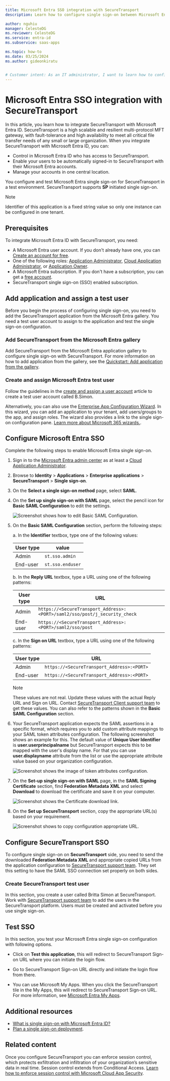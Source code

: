 ```yaml
---
title: Microsoft Entra SSO integration with SecureTransport
description: Learn how to configure single sign-on between Microsoft Entra ID and SecureTransport.

author: nguhiu
manager: CelesteDG
ms.reviewer: CelesteDG
ms.service: entra-id
ms.subservice: saas-apps

ms.topic: how-to
ms.date: 03/25/2024
ms.author: gideonkiratu


# Customer intent: As an IT administrator, I want to learn how to configure single sign-on between Microsoft Entra ID and SecureTransport so that I can control who has access to SecureTransport, enable automatic sign-in with Microsoft Entra accounts, and manage my accounts in one central location.
---
```


# Microsoft Entra SSO integration with SecureTransport

In this article, you learn how to integrate SecureTransport with Microsoft Entra ID. SecureTransport is a high scalable and resilient multi-protocol MFT gateway, with fault-tolerance and high availability to meet all critical file transfer needs of any small or large organization. When you integrate SecureTransport with Microsoft Entra ID, you can:

* Control in Microsoft Entra ID who has access to SecureTransport.
* Enable your users to be automatically signed-in to SecureTransport with their Microsoft Entra accounts.
* Manage your accounts in one central location.

You configure and test Microsoft Entra single sign-on for SecureTransport in a test environment. SecureTransport supports **SP** initiated single sign-on.

> [!NOTE]
> Identifier of this application is a fixed string value so only one instance can be configured in one tenant.

## Prerequisites

To integrate Microsoft Entra ID with SecureTransport, you need:

* A Microsoft Entra user account. If you don't already have one, you can [Create an account for free](https://azure.microsoft.com/free/?WT.mc_id=A261C142F).
* One of the following roles: [Application Administrator](/entra/identity/role-based-access-control/permissions-reference#application-administrator), [Cloud Application Administrator](/entra/identity/role-based-access-control/permissions-reference#cloud-application-administrator), or [Application Owner](/entra/fundamentals/users-default-permissions#owned-enterprise-applications).
* A Microsoft Entra subscription. If you don't have a subscription, you can get a [free account](https://azure.microsoft.com/free/).
* SecureTransport single sign-on (SSO) enabled subscription.

## Add application and assign a test user

Before you begin the process of configuring single sign-on, you need to add the SecureTransport application from the Microsoft Entra gallery. You need a test user account to assign to the application and test the single sign-on configuration.

<a name='add-securetransport-from-the-azure-ad-gallery'></a>

### Add SecureTransport from the Microsoft Entra gallery

Add SecureTransport from the Microsoft Entra application gallery to configure single sign-on with SecureTransport. For more information on how to add application from the gallery, see the [Quickstart: Add application from the gallery](~/identity/enterprise-apps/add-application-portal.md).

<a name='create-and-assign-azure-ad-test-user'></a>

### Create and assign Microsoft Entra test user

Follow the guidelines in the [create and assign a user account](~/identity/enterprise-apps/add-application-portal-assign-users.md) article to create a test user account called B.Simon.

Alternatively, you can also use the [Enterprise App Configuration Wizard](https://portal.office.com/AdminPortal/home?Q=Docs#/azureadappintegration). In this wizard, you can add an application to your tenant, add users/groups to the app, and assign roles. The wizard also provides a link to the single sign-on configuration pane. [Learn more about Microsoft 365 wizards.](/microsoft-365/admin/misc/azure-ad-setup-guides). 

<a name='configure-azure-ad-sso'></a>

## Configure Microsoft Entra SSO

Complete the following steps to enable Microsoft Entra single sign-on.

1. Sign in to the [Microsoft Entra admin center](https://entra.microsoft.com) as at least a [Cloud Application Administrator](~/identity/role-based-access-control/permissions-reference.md#cloud-application-administrator).
1. Browse to **Identity** > **Applications** > **Enterprise applications** > **SecureTransport** > **Single sign-on**.
1. On the **Select a single sign-on method** page, select **SAML**.
1. On the **Set up single sign-on with SAML** page, select the pencil icon for **Basic SAML Configuration** to edit the settings.

   ![Screenshot shows how to edit Basic SAML Configuration.](common/edit-urls.png "Basic Configuration")

1. On the **Basic SAML Configuration** section, perform the following steps:

    a. In the **Identifier** textbox, type one of the following values:

    | User type | value |
    |----------|----------|
    | Admin | `st.sso.admin`|
    | End-user | `st.sso.enduser` |

    b. In the **Reply URL** textbox, type a URL using one of the following patterns:

    | User type | URL |
    |----------|----------|
    | Admin | `https://<SecureTransport_Address>:<PORT>/saml2/sso/post/j_security_check`|
    | End-user | `https://<SecureTransport_Address>:<PORT>/saml2/sso/post` |

    c. In the **Sign on URL** textbox, type a URL using one of the following patterns:

    | User type | URL |
    |----------|----------|
    | Admin | `https://<SecureTransport_Address>:<PORT>` |
    | End-user | `https://<SecureTransport_Address>:<PORT>` |
    
    > [!NOTE]
    > These values are not real. Update these values with the actual Reply URL and Sign on URL. Contact [SecureTransport Client support team](mailto:support@axway.com) to get these values. You can also refer to the patterns shown in the **Basic SAML Configuration** section.

1. Your SecureTransport application expects the SAML assertions in a specific format, which requires you to add custom attribute mappings to your SAML token attributes configuration. The following screenshot shows an example for this. The default value of **Unique User Identifier** is **user.userprincipalname** but SecureTransport expects this to be mapped with the user's display name. For that you can use **user.displayname** attribute from the list or use the appropriate attribute value based on your organization configuration.

	![Screenshot shows the image of token attributes configuration.](common/default-attributes.png "Image")

1. On the **Set-up single sign-on with SAML** page, in the **SAML Signing Certificate** section,  find **Federation Metadata XML** and select **Download** to download the certificate and save it on your computer.

    ![Screenshot shows the Certificate download link.](common/metadataxml.png "Certificate")

1. On the **Set up SecureTransport** section, copy the appropriate URL(s) based on your requirement.

	![Screenshot shows to copy configuration appropriate URL.](common/copy-configuration-urls.png "Metadata")

## Configure SecureTransport SSO

To configure single sign-on on **SecureTransport** side, you need to send the downloaded **Federation Metadata XML** and appropriate copied URLs from the application configuration to [SecureTransport support team](mailto:support@axway.com). They set this setting to have the SAML SSO connection set properly on both sides.

### Create SecureTransport test user

In this section, you create a user called Britta Simon at SecureTransport. Work with [SecureTransport support team](mailto:support@axway.com) to add the users in the SecureTransport platform. Users must be created and activated before you use single sign-on.

## Test SSO 

In this section, you test your Microsoft Entra single sign-on configuration with following options. 

* Click on **Test this application**, this will redirect to SecureTransport Sign-on URL where you can initiate the login flow. 

* Go to SecureTransport Sign-on URL directly and initiate the login flow from there.

* You can use Microsoft My Apps. When you click the SecureTransport tile in the My Apps, this will redirect to SecureTransport Sign-on URL. For more information, see [Microsoft Entra My Apps](/azure/active-directory/manage-apps/end-user-experiences#azure-ad-my-apps).

## Additional resources

* [What is single sign-on with Microsoft Entra ID?](~/identity/enterprise-apps/what-is-single-sign-on.md)
* [Plan a single sign-on deployment](~/identity/enterprise-apps/plan-sso-deployment.md).

## Related content

Once you configure SecureTransport you can enforce session control, which protects exfiltration and infiltration of your organization’s sensitive data in real time. Session control extends from Conditional Access. [Learn how to enforce session control with Microsoft Cloud App Security](/cloud-app-security/proxy-deployment-aad).
